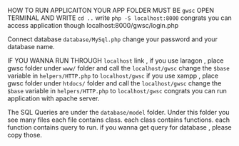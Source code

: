 HOW TO RUN APPLICAITON 
    YOUR APP FOLDER MUST BE `gwsc`
    OPEN TERMINAL AND WRITE `cd ..`
    write ` php -S localhost:8000 `
congrats you can access application though localhost:8000/gwsc/login.php

Connect database ` database/MySql.php `
    change your password and your database name.

IF YOU WANNA RUN THROUGH ` localhost ` link ,
    if you use laragon ,
        place gwsc folder under ` www/ ` folder
        and call the `localhost/gwsc`
        change the `$base` variable in `helpers/HTTP.php` to `localhost/gwsc`
    if you use xampp ,
        place gwsc folder under ` htdocs/ ` folder
        and call the `localhost/gwsc`
        change the `$base` variable in `helpers/HTTP.php` to `localhost/gwsc`
congrats you can run application with apache server.

The SQL Queries are under the `database/model` folder.
Under this folder you see many files each file contains class.
each class contains functions.
each function contains query to run.
if you wanna get query for database , please copy those.